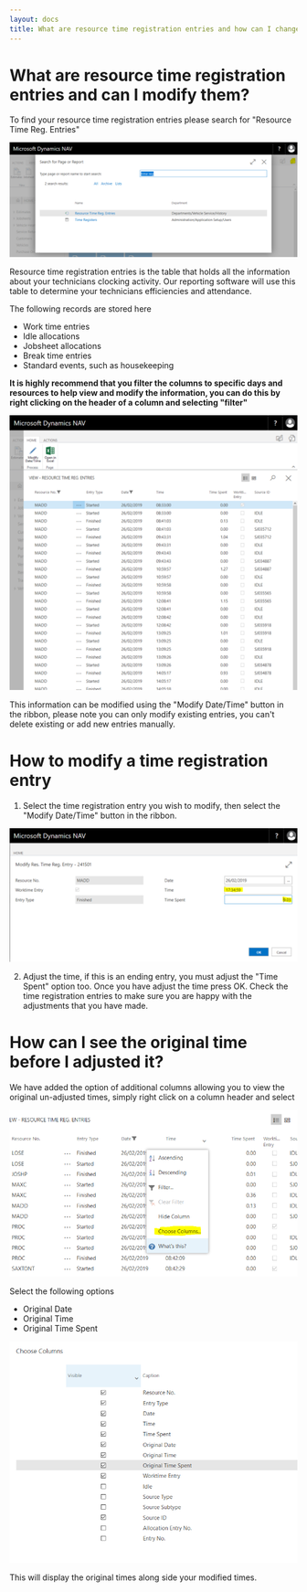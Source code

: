 ```yaml
---
layout: docs
title: What are resource time registration entries and how can I change them?
---
```

# What are resource time registration entries and can I modify them?

To find your resource time registration entries please search for "Resource Time Reg. Entries"

![](media/garagehive-time-reg-entries-search.png)

Resource time registration entries is the table that holds all the information about your technicians clocking activity. Our reporting software will use this table to determine your technicians efficiencies and attendance.


The following records are stored here
* Work time entries
* Idle allocations
* Jobsheet allocations
* Break time entries
* Standard events, such as housekeeping

**It is highly recommend that you filter the columns to specific days and resources to help view and modify the information, you can do this by right clicking on the header of a column and selecting "filter"**


![](media/garagehive-time-reg-entries.png)

This information can be modified using the "Modify Date/Time" button in the ribbon, please note you can only modify existing entries, you can't delete existing or add new entries manually. 

# How to modify a time registration entry

1. Select the time registration entry you wish to modify, then select the "Modify Date/Time" button in the ribbon. 

![](media/garagehive-time-reg-entries-adjust.png)

2. Adjust the time, if this is an ending entry, you must adjust the "Time Spent" option too. Once you have adjust the time press OK. Check the time registration entries to make sure you are happy with the adjustments that you have made. 

# How can I see the original time before I adjusted it?

We have added the option of additional columns allowing you to view the original un-adjusted times, simply right click on a column header and select 

![](media/garagehive-time-reg-entries-addmorecolumns.png)

Select the following options

* Original Date
* Original Time
* Original Time Spent

![](media/garagehive-time-reg-entries-columns.png)

This will display the original times along side your modified times. 
